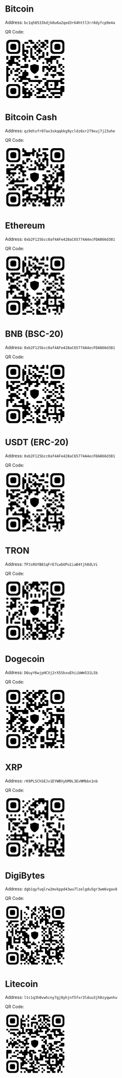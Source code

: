 # Bitcoin

Address: `bc1qh8533kdjk8u6a2qed3r64httl3rr8dyfcp9e4a`

QR Code:

<img src="qrcodes/btc.png" width="200" />

# Bitcoin Cash

Address: `qz9dtufr07ax3skqqkkg9ycldz6xr279xuj7j23uhe`

QR Code:

<img src="qrcodes/bch.png" width="200" />

# Ethereum

Address: `0xb2F125bcc0af4AFe428aC65774A4ecFDA866d381`

QR Code:

<img src="qrcodes/eth.png" width="200" />

# BNB (BSC-20)

Address: `0xb2F125bcc0af4AFe428aC65774A4ecFDA866d381`

QR Code:

<img src="qrcodes/bnb_bsc_20.png" width="200" />

# USDT (ERC-20)

Address: `0xb2F125bcc0af4AFe428aC65774A4ecFDA866d381`

QR Code:

<img src="qrcodes/usdt_erc_20.png" width="200" />

# TRON

Address: `TPJsRUYB81qFrE7LwbUPu1iaB4tjh8dLVi`

QR Code:

<img src="qrcodes/tron.png" width="200" />

# Dogecoin

Address: `D6uyY6wjpHCVj2rX5SkxuEhiibWm531LSb`

QR Code:

<img src="qrcodes/doge.png" width="200" />

# XRP

Address: `rK9PLSChSEJv1EYWBVybM9L3EvNMbbx1nb`

QR Code:

<img src="qrcodes/xrp.png" width="200" />

# DigiBytes

Address: `dgb1qyfuqlrw2mvkppd43wu7lzelgdu5gr3wm6vgav8`

QR Code:

<img src="qrcodes/dgb.png" width="200" />

# Litecoin

Address: `ltc1q3h0vwhcny7gj8yhjnf5fxr3lduu3jh0zyqwnhu`

QR Code:

<img src="qrcodes/ltc.png" width="200" />
